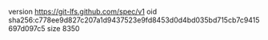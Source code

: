 version https://git-lfs.github.com/spec/v1
oid sha256:c778ee9d827c207a1d9437523e9fd8453d0d4bd035bd715cb7c9415697d097c5
size 8350
